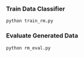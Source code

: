 ### Train Data Classifier

```
python train_rm.py
```

### Evaluate Generated Data

```
python rm_eval.py
```
